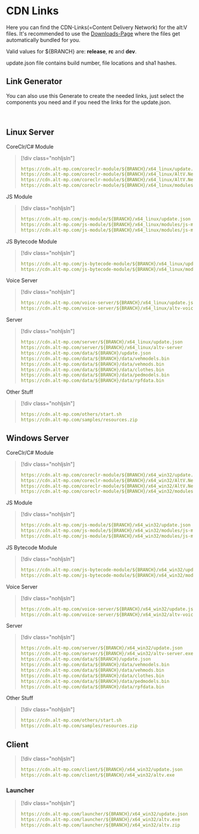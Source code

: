 # CDN Links

Here you can find the CDN-Links(=Content Delivery Network) for the alt:V files. It's recommended to use the [Downloads-Page](https://altv.mp/#/downloads) where the files get automatically bundled for you.

Valid values for ${BRANCH} are: **release**, **rc** and **dev**.

update.json file contains build number, file locations and sha1 hashes.

## Link Generator

<p>You can also use this Generate to create the needed links, just select the components you need and if you need the links for the update.json.
<div id="CDN_Link_Generator-interface" style="display: flex; justify-content: space-between; max-width: 800px;"> </div>
</br>
<div id="CDN_Link_Generator-links"> </div>

<style>
label {
    display: block;
}
</style>
<script>
    const branchArray = ["release", "rc", "dev"];
    const osArray = ["x64_win32", "x64_linux"];

    document.getElementById("CDN_Link_Generator-interface").innerHTML = generateInterface();

    /**
     * @returns {string}
     */
    function generateInterface()
    {
        let interfaceStr = "";

        interfaceStr += "<div><select name='branch' id='branch'>";
        for(let i=0; i < branchArray.length; i++)
        {
            interfaceStr += "<option value='" + i + "'>" + branchArray[i] + "</option>"
        }
        interfaceStr += "</select></div>";

        interfaceStr += "<div><select name='os' id='os'>";
        for(let i=0; i < osArray.length; i++)
        {
            interfaceStr += "<option value='" + i + "'>" + osArray[i] + "</option>"
        }
        
        interfaceStr += "</select></div>";

        interfaceStr += "<div><input type='checkbox' id='server' name='server' value='server'><label for='server'>server</label></div>";
        interfaceStr += "<div><input type='checkbox' id='voice' name='voice' value='voice'><label for='voice'>voice</label></div>";
        interfaceStr += "<div><input type='checkbox' id='csharp' name='csharp' value='csharp'><label for='csharp'>csharp-module</label></div>";
        interfaceStr += "<div><input type='checkbox' id='javascript' name='javascript' value='javascript'><label for='javascript'>js-module</label></div>";
        interfaceStr += "<div><input type='checkbox' id='js-bytecode' name='js-bytecode' value='js-bytecode'><label for='js-bytecode'>js-bytecode-module</label></div>";
        interfaceStr += "<div><input type='checkbox' id='update' name='update' value='update'><label for='update'>update.json</label></div>";

        interfaceStr += "<div><button id='generate' onclick='generate()'>Generate Links</button></div>";

        interfaceStr += "</br>";

        return interfaceStr;
    }

    /**
     * @returns {void}
     */
    function generate()
    {
        let branch = Number.parseInt(document.getElementById("branch").value, 10);
        let os = Number.parseInt(document.getElementById("os").value, 10);
        let update = document.getElementById("update").checked;
        let server = document.getElementById("server").checked;
        let voice = document.getElementById("voice").checked;
        let csharp = document.getElementById("csharp").checked;
        let javascript = document.getElementById("javascript").checked;
        let bytecodeModule = document.getElementById("js-bytecode").checked;

        document.getElementById("CDN_Link_Generator-links").innerHTML = generateLinks([server, voice, csharp, javascript, bytecodeModule],branch,os,update);
    }

    /**
     * @param {boolean[]} selection
     * @param {number} branchIndex
     * @param {number} osIndex
     * @param {boolean} listUpdate
     * @returns {string}
     */
    function generateLinks(selection, branchIndex, osIndex, listUpdate)
    {
        let returnStr = "";
        returnStr += "<pre>";

        if(selection[0])
            returnStr += generateServerLinks(branchIndex, osIndex, listUpdate);

        if(selection[1])
            returnStr += generateVoiceServerLinks(branchIndex, osIndex, listUpdate);

        if(selection[2])
            returnStr += generateCSLinks(branchIndex, osIndex, listUpdate);

        if(selection[3])
            returnStr += generateJSLinks(branchIndex, osIndex, listUpdate);

        if (selection[4]) {
            returnStr += generateJSBytecodeLinks(branchIndex, osIndex, listUpdate);
        }

        if(!selection[0] && !selection[1] && !selection[2] && !selection[3] && !selection[4])
            returnStr += "You didn't select any components :(";

        returnStr += "<\/pre>";

        return returnStr;
    }

    /**
     * @param {number} branchIndex
     * @param {number} osIndex
     * @param {boolean} listUpdate
     * @returns {string}
     */
    function generateServerLinks(branchIndex, osIndex, listUpdate)
    {
        let returnStr = "";

        if(listUpdate)
            returnStr += "https://cdn.alt-mp.com/server/" + branchArray[branchIndex] + "/" + osArray[osIndex] + "/update.json</br>"
            returnStr += "https://cdn.alt-mp.com/data/" + branchArray[branchIndex] + "/update.json</br>"

        if(osIndex === 0)
            returnStr += "https://cdn.alt-mp.com/server/" + branchArray[branchIndex] + "/" + osArray[osIndex] + "/altv-server.exe</br>";
        else
            returnStr += "https://cdn.alt-mp.com/server/" + branchArray[branchIndex] + "/" + osArray[osIndex] + "/altv-server</br>";

        returnStr += "https://cdn.alt-mp.com/data/" + branchArray[branchIndex] + "/data/vehmodels.bin</br>";
        returnStr += "https://cdn.alt-mp.com/data/" + branchArray[branchIndex] + "/data/vehmods.bin</br>"
        returnStr += "https://cdn.alt-mp.com/data/" + branchArray[branchIndex] + "/data/clothes.bin</br>"
        returnStr += "https://cdn.alt-mp.com/data/" + branchArray[branchIndex] + "/data/pedmodels.bin</br>"

        if (branchArray[branchIndex] == "dev") {
            returnStr += "https://cdn.alt-mp.com/data/" + branchArray[branchIndex] + "/data/rpfdata.bin</br>"
        }
        
        return returnStr;
    }

    /**
     * @param {number} branchIndex
     * @param {number} osIndex
     * @param {boolean} listUpdate
     * @returns {string}
     */
    function generateVoiceServerLinks(branchIndex, osIndex, listUpdate)
    {
        let returnStr = "";

        if(listUpdate)
            returnStr += "https://cdn.alt-mp.com/voice-server/" + branchArray[branchIndex] + "/" + osArray[osIndex] + "/update.json</br>";

        if(osIndex === 0)
            returnStr += "https://cdn.alt-mp.com/voice-server/" + branchArray[branchIndex] + "/" + osArray[osIndex] + "/altv-voice-server.exe</br>";
        else
            returnStr += "https://cdn.alt-mp.com/voice-server/" + branchArray[branchIndex] + "/" + osArray[osIndex] + "/altv-voice-server</br>";

        return returnStr;
    }

    /**
     * @param {number} branchIndex
     * @param {number} osIndex
     * @param {boolean} listUpdate
     * @returns {string}
     */
    function generateCSLinks(branchIndex, osIndex, listUpdate)
    {
        let returnStr = "";

        if(listUpdate)
            returnStr += "https://cdn.alt-mp.com/coreclr-module/" + branchArray[branchIndex] + "/" + osArray[osIndex] + "/update.json</br>";

        returnStr += "https://cdn.alt-mp.com/coreclr-module/" + branchArray[branchIndex] + "/" + osArray[osIndex] + "/AltV.Net.Host.dll</br>";
        returnStr += "https://cdn.alt-mp.com/coreclr-module/" + branchArray[branchIndex] + "/" + osArray[osIndex] + "/AltV.Net.Host.runtimeconfig.json</br>";

        if(osIndex === 0)
            returnStr += "https://cdn.alt-mp.com/coreclr-module/" + branchArray[branchIndex] + "/" + osArray[osIndex] + "/modules/csharp-module.dll</br>";
        else
            returnStr += "https://cdn.alt-mp.com/coreclr-module/" + branchArray[branchIndex] + "/" + osArray[osIndex] + "/modules/libcsharp-module.so</br>";

        return returnStr;
    }

    /**
     * @param {number} branchIndex
     * @param {number} osIndex
     * @param {boolean} listUpdate
     * @returns {string}
     */
    function generateJSLinks(branchIndex, osIndex, listUpdate)
    {
        let returnStr = "";

        if(listUpdate)
            returnStr += "https://cdn.alt-mp.com/js-module/" + branchArray[branchIndex] + "/" + osArray[osIndex] + "/update.json</br>";

        if(osIndex === 0)
            returnStr += "https://cdn.alt-mp.com/js-module/" + branchArray[branchIndex] + "/" + osArray[osIndex] + "/modules/js-module/libnode.dll</br>";
        else
            returnStr += "https://cdn.alt-mp.com/js-module/" + branchArray[branchIndex] + "/" + osArray[osIndex] + "/modules/js-module/libnode.so.108</br>";

        if(osIndex === 0)
            returnStr += "https://cdn.alt-mp.com/js-module/" + branchArray[branchIndex] + "/" + osArray[osIndex] + "/modules/js-module/js-module.dll</br>";
        else
            returnStr += "https://cdn.alt-mp.com/js-module/" + branchArray[branchIndex] + "/" + osArray[osIndex] + "/modules/js-module/libjs-module.so</br>";

        return returnStr;
    }

    /**
     * @param {number} branchIndex
     * @param {number} osIndex
     * @param {boolean} listUpdate
     * @returns {string}
     */
    function generateJSBytecodeLinks(branchIndex, osIndex, listUpdate)
    {
        let returnStr = "";

        if(listUpdate)
            returnStr += "https://cdn.alt-mp.com/js-bytecode-module/" + branchArray[branchIndex] + "/" + osArray[osIndex] + "/update.json</br>";

        if(osIndex === 0)
            returnStr += "https://cdn.alt-mp.com/js-bytecode-module/" + branchArray[branchIndex] + "/" + osArray[osIndex] + "/modules/js-bytecode-module.dll</br>";
        else
            returnStr += "https://cdn.alt-mp.com/js-bytecode-module/" + branchArray[branchIndex] + "/" + osArray[osIndex] + "/modules/libjs-bytecode-module.so</br>";

        return returnStr;
    }
</script>
## Linux Server

CoreClr/C# Module
> [!div class="nohljsln"]
>```yaml
>https://cdn.alt-mp.com/coreclr-module/${BRANCH}/x64_linux/update.json
>https://cdn.alt-mp.com/coreclr-module/${BRANCH}/x64_linux/AltV.Net.Host.dll
>https://cdn.alt-mp.com/coreclr-module/${BRANCH}/x64_linux/AltV.Net.Host.runtimeconfig.json
>https://cdn.alt-mp.com/coreclr-module/${BRANCH}/x64_linux/modules/libcsharp-module.so
>```

JS Module
> [!div class="nohljsln"]
>```yaml
>https://cdn.alt-mp.com/js-module/${BRANCH}/x64_linux/update.json
>https://cdn.alt-mp.com/js-module/${BRANCH}/x64_linux/modules/js-module/libjs-module.so
>https://cdn.alt-mp.com/js-module/${BRANCH}/x64_linux/modules/js-module/libnode.so.108
>```

JS Bytecode Module
> [!div class="nohljsln"]
>```yaml
>https://cdn.alt-mp.com/js-bytecode-module/${BRANCH}/x64_linux/update.json
>https://cdn.alt-mp.com/js-bytecode-module/${BRANCH}/x64_linux/modules/libjs-bytecode-module.so
>```

Voice Server
> [!div class="nohljsln"]
>```yaml
>https://cdn.alt-mp.com/voice-server/${BRANCH}/x64_linux/update.json
>https://cdn.alt-mp.com/voice-server/${BRANCH}/x64_linux/altv-voice-server
>```

Server
> [!div class="nohljsln"]
>```yaml
>https://cdn.alt-mp.com/server/${BRANCH}/x64_linux/update.json
>https://cdn.alt-mp.com/server/${BRANCH}/x64_linux/altv-server
>https://cdn.alt-mp.com/data/${BRANCH}/update.json
>https://cdn.alt-mp.com/data/${BRANCH}/data/vehmodels.bin
>https://cdn.alt-mp.com/data/${BRANCH}/data/vehmods.bin
>https://cdn.alt-mp.com/data/${BRANCH}/data/clothes.bin
>https://cdn.alt-mp.com/data/${BRANCH}/data/pedmodels.bin
>https://cdn.alt-mp.com/data/${BRANCH}/data/rpfdata.bin
>```

Other Stuff
> [!div class="nohljsln"]
>```yaml
>https://cdn.alt-mp.com/others/start.sh
>https://cdn.alt-mp.com/samples/resources.zip
>```

## Windows Server

CoreClr/C# Module
> [!div class="nohljsln"]
>```yaml
>https://cdn.alt-mp.com/coreclr-module/${BRANCH}/x64_win32/update.json
>https://cdn.alt-mp.com/coreclr-module/${BRANCH}/x64_win32/AltV.Net.Host.dll
>https://cdn.alt-mp.com/coreclr-module/${BRANCH}/x64_win32/AltV.Net.Host.runtimeconfig.json
>https://cdn.alt-mp.com/coreclr-module/${BRANCH}/x64_win32/modules/csharp-module.dll
>```

JS Module
> [!div class="nohljsln"]
>```yaml
>https://cdn.alt-mp.com/js-module/${BRANCH}/x64_win32/update.json
>https://cdn.alt-mp.com/js-module/${BRANCH}/x64_win32/modules/js-module/js-module.dll
>https://cdn.alt-mp.com/js-module/${BRANCH}/x64_win32/modules/js-module/libnode.dll
>```

JS Bytecode Module
> [!div class="nohljsln"]
>```yaml
>https://cdn.alt-mp.com/js-bytecode-module/${BRANCH}/x64_win32/update.json
>https://cdn.alt-mp.com/js-bytecode-module/${BRANCH}/x64_win32/modules/js-bytecode-module.dll
>```

Voice Server
> [!div class="nohljsln"]
>```yaml
>https://cdn.alt-mp.com/voice-server/${BRANCH}/x64_win32/update.json
>https://cdn.alt-mp.com/voice-server/${BRANCH}/x64_win32/altv-voice-server.exe
>```

Server
> [!div class="nohljsln"]
>```yaml
>https://cdn.alt-mp.com/server/${BRANCH}/x64_win32/update.json
>https://cdn.alt-mp.com/server/${BRANCH}/x64_win32/altv-server.exe
>https://cdn.alt-mp.com/data/${BRANCH}/update.json
>https://cdn.alt-mp.com/data/${BRANCH}/data/vehmodels.bin
>https://cdn.alt-mp.com/data/${BRANCH}/data/vehmods.bin
>https://cdn.alt-mp.com/data/${BRANCH}/data/clothes.bin
>https://cdn.alt-mp.com/data/${BRANCH}/data/pedmodels.bin
>https://cdn.alt-mp.com/data/${BRANCH}/data/rpfdata.bin
>```

Other Stuff
> [!div class="nohljsln"]
>```yaml
>https://cdn.alt-mp.com/others/start.sh
>https://cdn.alt-mp.com/samples/resources.zip
>```

## Client
> [!div class="nohljsln"]
>```yaml
>https://cdn.alt-mp.com/client/${BRANCH}/x64_win32/update.json
>https://cdn.alt-mp.com/client/${BRANCH}/x64_win32/altv.exe
>```
### Launcher
> [!div class="nohljsln"]
>```yaml
>https://cdn.alt-mp.com/launcher/${BRANCH}/x64_win32/update.json
>https://cdn.alt-mp.com/launcher/${BRANCH}/x64_win32/altv.exe
>https://cdn.alt-mp.com/launcher/${BRANCH}/x64_win32/altv.zip
>```

